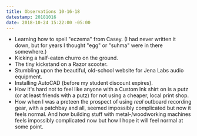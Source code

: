 ```yaml
---
title: Observations 10-16-18
datestamp: 20181016
date: 2018-10-24 15:22:00 -05:00
---
```


- Learning how to spell "eczema" from Casey. (I had never written it down, but for years I thought "egg" or "suhma" were in there somewhere.)
- Kicking a half-eaten churro on the ground.
- The tiny kickstand on a Razor scooter.
- Stumbling upon the beautiful, old-school website for Jena Labs audio equipment.
- Installing AutoCAD (before my student discount expires).
- How it's hard not to feel like anyone with a Custom Ink shirt on is a putz (or at least friends with a putz) for not using a cheaper, local print shop.
- How when I was a preteen the prospect of using *real* outboard recording gear, with a patchbay and all, seemed impossibly complicated but now it feels normal. And how building stuff with metal-/woodworking machines feels impossibly complicated now but how I hope it will feel normal at some point.
